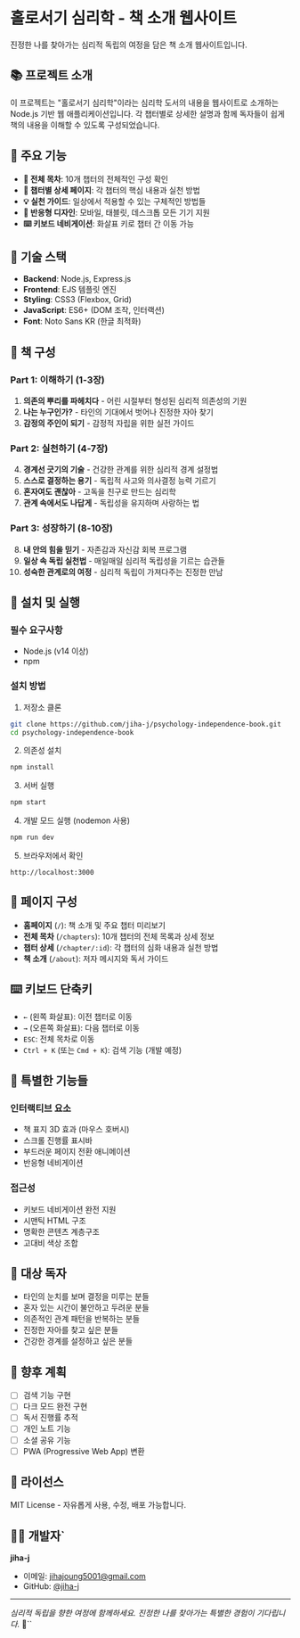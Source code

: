 # 홀로서기 심리학 - 책 소개 웹사이트

진정한 나를 찾아가는 심리적 독립의 여정을 담은 책 소개 웹사이트입니다.

## 📚 프로젝트 소개

이 프로젝트는 "홀로서기 심리학"이라는 심리학 도서의 내용을 웹사이트로 소개하는 Node.js 기반 웹 애플리케이션입니다. 각 챕터별로 상세한 설명과 함께 독자들이 쉽게 책의 내용을 이해할 수 있도록 구성되었습니다.

## 🎯 주요 기능

- **📖 전체 목차**: 10개 챕터의 전체적인 구성 확인
- **📑 챕터별 상세 페이지**: 각 챕터의 핵심 내용과 실천 방법
- **💡 실천 가이드**: 일상에서 적용할 수 있는 구체적인 방법들
- **🎨 반응형 디자인**: 모바일, 태블릿, 데스크톱 모든 기기 지원
- **⌨️ 키보드 네비게이션**: 화살표 키로 챕터 간 이동 가능

## 🔧 기술 스택

- **Backend**: Node.js, Express.js
- **Frontend**: EJS 템플릿 엔진
- **Styling**: CSS3 (Flexbox, Grid)
- **JavaScript**: ES6+ (DOM 조작, 인터랙션)
- **Font**: Noto Sans KR (한글 최적화)

## 📖 책 구성

### Part 1: 이해하기 (1-3장)
1. **의존의 뿌리를 파헤치다** - 어린 시절부터 형성된 심리적 의존성의 기원
2. **나는 누구인가?** - 타인의 기대에서 벗어나 진정한 자아 찾기
3. **감정의 주인이 되기** - 감정적 자립을 위한 실전 가이드

### Part 2: 실천하기 (4-7장)
4. **경계선 긋기의 기술** - 건강한 관계를 위한 심리적 경계 설정법
5. **스스로 결정하는 용기** - 독립적 사고와 의사결정 능력 기르기
6. **혼자여도 괜찮아** - 고독을 친구로 만드는 심리학
7. **관계 속에서도 나답게** - 독립성을 유지하며 사랑하는 법

### Part 3: 성장하기 (8-10장)
8. **내 안의 힘을 믿기** - 자존감과 자신감 회복 프로그램
9. **일상 속 독립 실천법** - 매일매일 심리적 독립성을 기르는 습관들
10. **성숙한 관계로의 여정** - 심리적 독립이 가져다주는 진정한 만남

## 🚀 설치 및 실행

### 필수 요구사항
- Node.js (v14 이상)
- npm

### 설치 방법

1. 저장소 클론
```bash
git clone https://github.com/jiha-j/psychology-independence-book.git
cd psychology-independence-book
```

2. 의존성 설치
```bash
npm install
```

3. 서버 실행
```bash
npm start
```

4. 개발 모드 실행 (nodemon 사용)
```bash
npm run dev
```

5. 브라우저에서 확인
```
http://localhost:3000
```

## 📱 페이지 구성

- **홈페이지** (`/`): 책 소개 및 주요 챕터 미리보기
- **전체 목차** (`/chapters`): 10개 챕터의 전체 목록과 상세 정보
- **챕터 상세** (`/chapter/:id`): 각 챕터의 심화 내용과 실천 방법
- **책 소개** (`/about`): 저자 메시지와 독서 가이드

## ⌨️ 키보드 단축키

- `←` (왼쪽 화살표): 이전 챕터로 이동
- `→` (오른쪽 화살표): 다음 챕터로 이동
- `ESC`: 전체 목차로 이동
- `Ctrl + K` (또는 `Cmd + K`): 검색 기능 (개발 예정)

## 🎨 특별한 기능들

### 인터랙티브 요소
- 책 표지 3D 효과 (마우스 호버시)
- 스크롤 진행률 표시바
- 부드러운 페이지 전환 애니메이션
- 반응형 네비게이션

### 접근성
- 키보드 네비게이션 완전 지원
- 시맨틱 HTML 구조
- 명확한 콘텐츠 계층구조
- 고대비 색상 조합

## 👥 대상 독자

- 타인의 눈치를 보며 결정을 미루는 분들
- 혼자 있는 시간이 불안하고 두려운 분들
- 의존적인 관계 패턴을 반복하는 분들
- 진정한 자아를 찾고 싶은 분들
- 건강한 경계를 설정하고 싶은 분들

## 🔮 향후 계획

- [ ] 검색 기능 구현
- [ ] 다크 모드 완전 구현
- [ ] 독서 진행률 추적
- [ ] 개인 노트 기능
- [ ] 소셜 공유 기능
- [ ] PWA (Progressive Web App) 변환

## 📝 라이선스

MIT License - 자유롭게 사용, 수정, 배포 가능합니다.

## 👨‍💻 개발자`

**jiha-j**
- 이메일: jihajoung5001@gmail.com
- GitHub: [@jiha-j](https://github.com/jiha-j)

---

*심리적 독립을 향한 여정에 함께하세요. 진정한 나를 찾아가는 특별한 경험이 기다립니다.* 🌟``